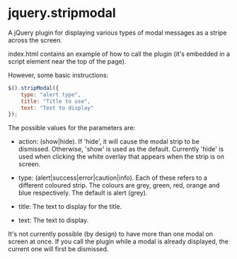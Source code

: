 jquery.stripmodal
=================

A jQuery plugin for displaying various types of modal messages as a stripe across the screen.

index.html contains an example of how to call the plugin (it's embedded in a script element near the top of the page).

However, some basic instructions:

```javascript
$().stripModal({
	type: "alert type",
	title: "Title to use",
	text: "Text to display"
});
```

The possible values for the parameters are:

* action: (show|hide). If 'hide', it will cause the modal strip to be dismissed. Otherwise, 'show' is used as the default. Currently 'hide' is used when clicking the white overlay that appears when the strip is on screen.

* type: (alert|success|error|caution|info). Each of these refers to a different coloured strip. The colours are grey, green, red, orange and blue respectively. The default is alert (grey).

* title: The text to display for the title.

* text: The text to display.

It's not currently possible (by design) to have more than one modal on screen at once. If you call the plugin while a modal is already displayed, the current one will first be dismissed.
